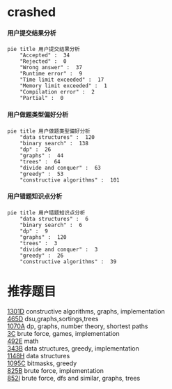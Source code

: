 # crashed

<!-- tabs:start -->



#### **用户提交结果分析**

```mermaid
pie title 用户提交结果分析
    "Accepted" :  34
    "Rejected" :  0
    "Wrong answer" :  37
    "Runtime error" :  9
    "Time limit exceeded" :  17
    "Memory limit exceeded" :  1
    "Compilation error" :  2
    "Partial" :  0
```

#### **用户做题类型偏好分析**

```mermaid
pie title 用户做题类型偏好分析
    "data structures" :  120
    "binary search" :  138
    "dp" :  26
    "graphs" :  44
    "trees" :  64
    "divide and conquer" :  63
    "greedy" :  53
    "constructive algorithms" :  101
```
#### **用户错题知识点分析**

```mermaid
pie title 用户错题知识点分析
    "data structures" :  6
    "binary search" :  6
    "dp" :  9
    "graphs" :  120
    "trees" :  3
    "divide and conquer" :  3
    "greedy" :  26
    "constructive algorithms" :  39
```



<!-- tabs:end -->
# 推荐题目
[1301D](https://codeforces.com/contest/1301/problem/D)		constructive algorithms,
                        graphs,
                        implementation		  
[465D](https://codeforces.com/contest/465/problem/D)		dsu,graphs,sortings,trees		  
[1070A](https://codeforces.com/contest/1070/problem/A)		dp,
                        graphs,
                        number theory,
                        shortest paths		  
[3C](https://codeforces.com/contest/3/problem/C)		brute force,
                        games,
                        implementation		  
[492E](https://codeforces.com/contest/492/problem/E)		math		  
[343B](https://codeforces.com/contest/343/problem/B)		data structures,
                        greedy,
                        implementation		  
[1148H](https://codeforces.com/contest/1148/problem/H)		data structures		  
[1095C](https://codeforces.com/contest/1095/problem/C)		bitmasks,
                        greedy		  
[825B](https://codeforces.com/contest/825/problem/B)		brute force,
                        implementation		  
[852I](https://codeforces.com/contest/852/problem/I)		brute force,
                        dfs and similar,
                        graphs,
                        trees		  
